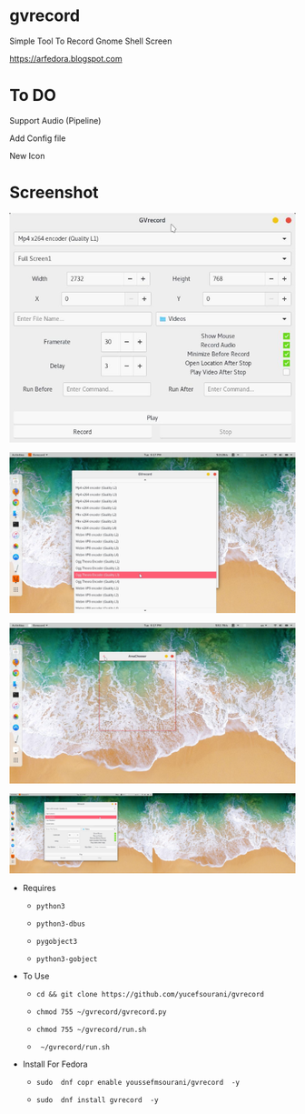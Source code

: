 # gvrecord
Simple Tool To Record Gnome Shell Screen

https://arfedora.blogspot.com

# To DO
Support Audio (Pipeline)

Add Config file

New Icon


# Screenshot

![Alt text](https://raw.githubusercontent.com/yucefsourani/gvrecord/master/Screenshot%20from%202017-10-24%2017-16-13.jpg "Screenshot")


![Alt text](https://raw.githubusercontent.com/yucefsourani/gvrecord/master/Screenshot%20from%202017-10-24%2017-17-10.jpg "Screenshot")


![Alt text](https://raw.githubusercontent.com/yucefsourani/gvrecord/master/Screenshot%20from%202017-10-24%2017-17-29.jpg "Screenshot")


![Alt text](https://raw.githubusercontent.com/yucefsourani/gvrecord/master/Screenshot%20from%202017-10-24%2017-17-58.jpg "Screenshot")



* Requires

  * ``` python3 ```
  
  * ``` python3-dbus ```
  
  * ``` pygobject3 ```
 
  * ``` python3-gobject ```



* To Use
 
  * ``` cd && git clone https://github.com/yucefsourani/gvrecord ```

  * ``` chmod 755 ~/gvrecord/gvrecord.py ```
  
  * ``` chmod 755 ~/gvrecord/run.sh ```

  * ``` ~/gvrecord/run.sh```



* Install For Fedora

  * ``` sudo  dnf copr enable youssefmsourani/gvrecord  -y ```
  
  * ``` sudo  dnf install gvrecord  -y ```
